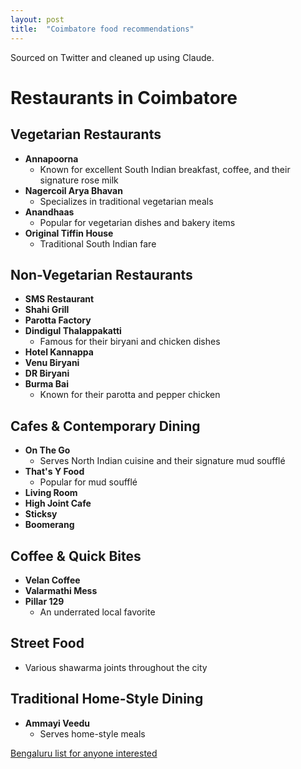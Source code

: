 ```yaml
---
layout: post
title:  "Coimbatore food recommendations"
---
```


Sourced on Twitter and cleaned up using Claude.

# Restaurants in Coimbatore

## Vegetarian Restaurants
* **Annapoorna**
    * Known for excellent South Indian breakfast, coffee, and their signature rose milk
* **Nagercoil Arya Bhavan**
    * Specializes in traditional vegetarian meals
* **Anandhaas**
    * Popular for vegetarian dishes and bakery items
* **Original Tiffin House**
    * Traditional South Indian fare

## Non-Vegetarian Restaurants
* **SMS Restaurant**
* **Shahi Grill**
* **Parotta Factory**
* **Dindigul Thalappakatti**
    * Famous for their biryani and chicken dishes
* **Hotel Kannappa**
* **Venu Biryani**
* **DR Biryani**
* **Burma Bai**
    * Known for their parotta and pepper chicken

## Cafes & Contemporary Dining
* **On The Go**
    * Serves North Indian cuisine and their signature mud soufflé
* **That's Y Food**
    * Popular for mud soufflé
* **Living Room**
* **High Joint Cafe**
* **Sticksy**
* **Boomerang**

## Coffee & Quick Bites
* **Velan Coffee**
* **Valarmathi Mess**
* **Pillar 129**
    * An underrated local favorite

## Street Food
* Various shawarma joints throughout the city

## Traditional Home-Style Dining
* **Ammayi Veedu**
    * Serves home-style meals

[Bengaluru list for anyone interested](https://manassaloi.com/2021/05/15/bangalore-food.html)
